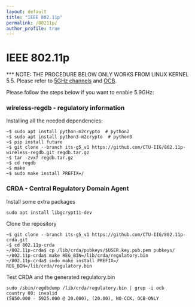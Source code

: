 ```yaml
---
layout: default
title: "IEEE 802.11p"
permalink: /80211p/
author_profile: true
---
```


# IEEE 802.11p


*** NOTE: THE PROCEDURE BELOW ONLY WORKS FROM LINUX KERNEL 5.5. Please refer to [5GHz channels](https://github.com/torvalds/linux/commit/b5764696ac409523414f70421c13b7e7a9309454#diff-21081ef83e1374560c2e244926168e49) and [OCB](https://github.com/torvalds/linux/commit/7dfd8ac327301f302b03072066c66eb32578e940#diff-21081ef83e1374560c2e244926168e49).

Please follow the steps below if you want to enable 5.9GHz:

### wireless-regdb - regulatory information 

Installing all the needed dependencies:
```
~$ sudo apt install python-m2crypto  # python2
~$ sudo apt install python3-m2crypto  # python3
~$ pip install future
~$ git clone --branch its-g5_v1 https://github.com/CTU-IIG/802.11p-wireless-regdb.git regdb.tar.gz
~$ tar -zvxf regdb.tar.gz
~$ cd regdb
~$ make
~$ sudo make install PREFIX=/
```


### CRDA - Central Regulatory Domain Agent

Install some extra packages

```
sudo apt install libgcrypt11-dev
```
Clone the repository

```
~$ git clone --branch its-g5_v1 https://github.com/CTU-IIG/802.11p-crda.git
~$ cd 802.11p-crda
~/802.11p-crda$ cp /lib/crda/pubkeys/$USER.key.pub.pem pubkeys/
~/802.11p-crda$ make REG_BIN=/lib/crda/regulatory.bin
~/802.11p-crda$ sudo make install PREFIX=/ REG_BIN=/lib/crda/regulatory.bin
```

Test CRDA and the generated regulatory.bin

```
sudo /sbin/regdbdump /lib/crda/regulatory.bin | grep -i ocb
country 00: invalid
(5850.000 - 5925.000 @ 20.000), (20.00), NO-CCK, OCB-ONLY
```

